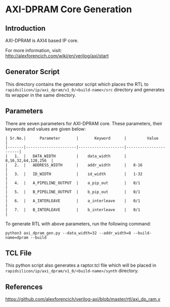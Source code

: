 # AXI-DPRAM Core Generation 
## Introduction

AXI-DPRAM is AXI4 based IP core.

For more information, visit: http://alexforencich.com/wiki/en/verilog/axi/start

## Generator Script
This directory contains the generator script which places the RTL to `rapidsilicon/ip/axi_dpram/v1_0/<build-name>/src` directory and generates its wrapper in the same directory. 

## Parameters
There are seven parameters for AXI-DPRAM core. These parameters, their keywords and values are given below:

    | Sr.No.|      Parameter       |       Keyword      |         Value         |
    |-------|----------------------|--------------------|-----------------------|
    |   1.  |   DATA_WIDTH         |    data_width      |   8,16,32,64,128,256  |
    |   2.  |   ADDRESS_WIDTH      |    addr_width      |   8-16                |
    |   3.  |   ID_WIDTH           |    id_width        |   1-32                |
    |   4.  |   A_PIPELINE_OUTPUT  |    a_pip_out       |   0/1                 |
    |   5.  |   B_PIPELINE_OUTPUT  |    b_pip_out       |   0/1                 |
    |   6.  |   A_INTERLEAVE       |    a_interleave    |   0/1                 |
    |   7.  |   B_INTERLEAVE       |    b_interleave    |   0/1                 |


To generate RTL with above parameters, run the following command:
```
python3 axi_dpram_gen.py --data_width=32 --addr_width=8 --build-name=dpram --build
```

## TCL File

This python script also generates a raptor.tcl file which will be placed in `rapidsilicon/ip/axi_dpram/v1_0/<build-name>/synth` directory.


## References

https://github.com/alexforencich/verilog-axi/blob/master/rtl/axi_dp_ram.v